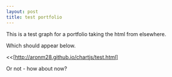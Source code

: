 ```yaml
---
layout: post
title: test portfolio
---
```


This is a test graph for a portfolio taking the html from elsewhere.

Which should appear below.

<<[http://aronm28.github.io/chartjs/test.html]

Or not - how about now?


<script src="http://AronM28.github.io/chart.js/Chart.js"></script>

<div id="canvas-holder">
<canvas id="chart-area" width="400" height="400"/>
</div>

<script>

var doughnutData = [
				{
					value: 8,
					color:"#F7464A",
					highlight: "#FF5A5E",
					label: "Property"
				},
				{
					value: 8,
					color: "#46BFBD",
					highlight: "#5AD3D1",
					label: "Emerging markets"
				},
				{
					value: 8,
					color: "#FDB45C",
					highlight: "#FFC870",
					label: "EU ex UK"
				},
				{
					value: 8,
					color: "#949FB1",
					highlight: "#A8B3C5",
					label: "Japany"
				},
				{
					value: 8,
					color: "#4D5360",
					highlight: "#616774",
					label: "Pacific"
				}
				{
					value: 25,
					color: "#dc9656",
					highlight: "e4964e",
					label: "UK"
				}
				{
					value: 35,
					color: "ba8baf",
					highlight: "c49bba",
					label: "US"
				}
			];
			window.onload = function(){
				var ctx = document.getElementById("chart-area").getContext("2d");
				window.myDoughnut = new Chart(ctx).Doughnut(doughnutData, {responsive : true});
			};
</script>
